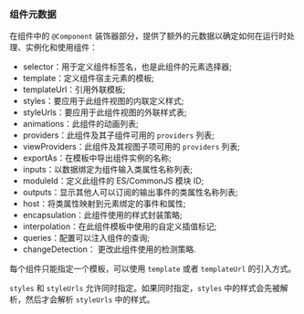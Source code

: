 ### 组件元数据

在组件中的 `@Component` 装饰器部分，提供了额外的元数据以确定如何在运行时处理、实例化和使用组件：

* selector：用于定义组件标签名，也是此组件的元素选择器;
* template：定义组件宿主元素的模板;
* templateUrl：引用外联模板;
* styles：要应用于此组件视图的内联定义样式;
* styleUrls：要应用于此组件视图的外联样式表;
* animations：此组件的动画列表;
* providers：此组件及其子组件可用的 `providers` 列表;
* viewProviders：此组件及其视图子项可用的 `providers` 列表;
* exportAs：在模板中导出组件实例的名称;
* inputs：以数据绑定为组件输入类属性名称列表;
* moduleId：定义此组件的 ES/CommonJS 模块 ID;
* outputs：显示其他人可以订阅的输出事件的类属性名称列表;
* host：将类属性映射到元素绑定的事件和属性;
* encapsulation：此组件使用的样式封装策略;
* interpolation：在此组件模板中使用的自定义插值标记;
* queries：配置可以注入组件的查询;
* changeDetection： 更改此组件使用的检测策略.

每个组件只能指定一个模板，可以使用 `template` 或者 `templateUrl` 的引入方式。

`styles` 和 `styleUrls` 允许同时指定。如果同时指定，`styles` 中的样式会先被解析，然后才会解析 `styleUrls` 中的样式。